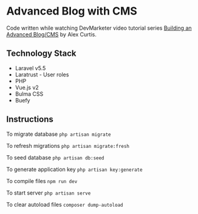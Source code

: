 # Advanced Blog with CMS

Code written while watching DevMarketer video tutorial series [Building an Advanced Blog/CMS](https://www.youtube.com/playlist?list=PLwAKR305CRO_cukAejlt5kz3pTtDMW_Cd) by Alex Curtis.

## Technology Stack

* Laravel v5.5
* Laratrust - User roles
* PHP
* Vue.js v2
* Bulma CSS
* Buefy

## Instructions

To migrate database `php artisan migrate`

To refresh migrations `php artisan migrate:fresh`

To seed database `php artisan db:seed`

To generate application key `php artisan key:generate`

To compile files `npm run dev`

To start server `php artisan serve`

To clear autoload files `composer dump-autoload`
